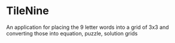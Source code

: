 # TileNine
An application for placing the 9 letter words into a grid of 3x3 and converting those into equation, puzzle, solution grids
